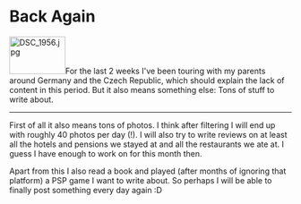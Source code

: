 # Back Again

<a class="left" href="http://www.flickr.com/photos/zerok/1312957652/" title="Photo Sharing"><img src="http://farm2.static.flickr.com/1203/1312957652_0d4575a069_t.jpg" width="100" height="67" alt="DSC_1956.jpg" /></a>For the last 2 weeks I've been touring with my parents around Germany and the Czech Republic, which should explain the lack of content in this period. But it also means something else: Tons of stuff to write about.

-------------------------------

First of all it also means tons of photos. I think after filtering I will end up with roughly 40 photos per day (!). I will also try to write reviews on at least all the hotels and pensions we stayed at and all the restaurants we ate at. I guess I have enough to work on for this month then. 

Apart from this I also read a book and played (after months of ignoring that platform) a PSP game I want to write about. So perhaps I will be able to finally post something every day again :D